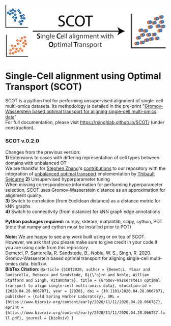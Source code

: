 
![](assets/SCOT_logo.png)

# Single-Cell alignment using Optimal Transport (SCOT)

SCOT is a python tool for performing unsupervised alignment of single-cell multi-omics datasets. Its methodology is detailed in the pre-print "[Gromov-Wasserstein based optimal transport for aligning single-cell multi-omics data](https://www.biorxiv.org/content/10.1101/2020.04.28.066787v2)"  
For full documentation, please visit https://rsinghlab.github.io/SCOT/ (under construction).  

### SCOT v.0.2.0  
Changes from the previous version:  
**1)** Extensions to cases with differing representation of cell types between domains with unbalanced OT   
We are thankful for [Stephen Zhang](http://zsteve.phatcode.net/about/)'s [contributions](https://github.com/zsteve/SCOT) to our repository with the integration of [unbalanced optimal transport](https://arxiv.org/abs/1910.12958) implementation by [Thibault Sejourne](https://github.com/thibsej/unbalanced_gromov_wasserstein) 
**2)** Unsupervised hyperparameter tuning  
When missing correspondence information for performing hyperparameter selection, SCOT uses Gromov-Wasserstein distance as an approximation for alignment quality.  
**3)** Switch to correlation (from Euclidean distance) as a distance metric for kNN graphs  
**4)** Switch to connectivity (from distance) for kNN graph edge annotations  

**Python packages required:**
numpy, sklearn, matplotlib, scipy, cython, POT (note that numpy and cython must be installed prior to POT)

**Note:** We are happy to see any work built using or on top of SCOT. However, we ask that you please make sure to give credit in your code if you are using code from this repository.  
Demetci, P. Santorella, R. Sandstede, B., Noble, W. S., Singh, R. 2020. Gromov-Wasserstein based optimal transport for aligning single-cell multi-omics data. bioRxiv.  
**BibTex Citation:**
`@article {SCOT2020,
	author = {Demetci, Pinar and Santorella, Rebecca and Sandstede, Bj{\"o}rn and Noble, William Stafford and Singh, Ritambhara},
	title = {Gromov-Wasserstein optimal transport to align single-cell multi-omics data},
	elocation-id = {2020.04.28.066787},
	year = {2020},
	doi = {10.1101/2020.04.28.066787},
	publisher = {Cold Spring Harbor Laboratory},
	URL = {https://www.biorxiv.org/content/early/2020/11/11/2020.04.28.066787},
	eprint = {https://www.biorxiv.org/content/early/2020/11/11/2020.04.28.066787.full.pdf},
	journal = {bioRxiv}
}`

